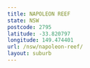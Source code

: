```yaml
---
title: NAPOLEON REEF
state: NSW
postcode: 2795
latitude: -33.820797
longitude: 149.474401
url: /nsw/napoleon-reef/
layout: suburb
---
```

